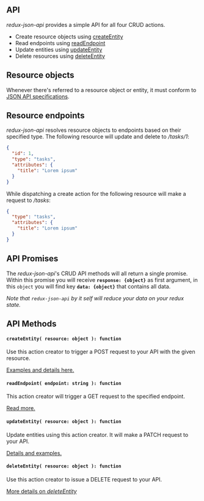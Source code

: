API
---

_redux-json-api_ provides a simple API for all four CRUD actions.

- Create resource objects using [createEntity](#createentity-resource-object--function)
- Read endpoints using [readEndpoint](#readendpoint-endpoint-string--function)
- Update entities using [updateEntity](#updateentity-resource-object--function)
- Delete resources using [deleteEntity](#deleteentity-resource-object--function)

## Resource objects

Whenever there's referred to a resource object or entity, it must conform to [JSON API specifications](http://jsonapi.org/format/#document-resource-objects).

## Resource endpoints

_redux-json-api_ resolves resource objects to endpoints based on their specified type. The following resource will update and delete to _/tasks/1_:

```json
{
  "id": 1,
  "type": "tasks",
  "attributes": {
    "title": "Lorem ipsum"
  }
}
```

While dispatching a create action for the following resource will make a request to _/tasks_:

```json
{
  "type": "tasks",
  "attributes": {
    "title": "Lorem ipsum"
  }
}
```

## API Promises
The _redux-json-api_'s CRUD API methods will all return a single promise. Within this promise you will receive __`response: {object}`__ as first argument, in this `object` you will find key __`data: {object}`__ that contains all data.

_Note that `redux-json-api` by it self will reduce your data on your redux state._

## API Methods

#### `createEntity( resource: object ): function`

Use this action creator to trigger a POST request to your API with the given resource.

[Examples and details here.](apis/createEntity.md)

#### `readEndpoint( endpoint: string ): function`

This action creator will trigger a GET request to the specified endpoint.

[Read more.](apis/readEndpoint.md)

#### `updateEntity( resource: object ): function`

Update entities using this action creator. It will make a PATCH request to your API.

[Details and examples.](apis/updateEntity.md)

#### `deleteEntity( resource: object ): function`

Use this action creator to issue a DELETE request to your API.

[More details on _deleteEntity_](apis/deleteEntity.md)
